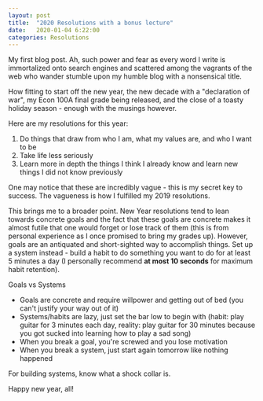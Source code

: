 ```yaml
---
layout: post
title:  "2020 Resolutions with a bonus lecture"
date:   2020-01-04 6:22:00
categories: Resolutions
---
```


My first blog post. Ah, such power and fear as every word I write is immortalized onto search engines and scattered among the vagrants of the web who wander stumble upon my humble blog with a nonsensical title. 

How fitting to start off the new year, the new decade with a "declaration of war", my Econ 100A final grade being released, and the close of a toasty holiday season - enough with the musings however. 

Here are my resolutions for this year:
1. Do things that draw from who I am, what my values are, and who I want to be
2. Take life less seriously
3. Learn more in depth the things I think I already know and learn new things I did not know previously

One may notice that these are incredibly vague - this is my secret key to success. The vagueness is how I fulfilled my 2019 resolutions.

This brings me to a broader point. New Year resolutions tend to lean towards concrete goals and the fact that these goals are concrete makes it almost futile that one would forget or lose track of them (this is from personal experience as I once promised to bring my grades up). However, goals are an antiquated and short-sighted way to accomplish things. Set up a system instead - build a habit to do something you want to do for at least 5 minutes a day (I personally recommend **at most 10 seconds** for maximum habit retention). 

Goals vs Systems
* Goals are concrete and require willpower and getting out of bed (you can't justify your way out of it)
* Systems/habits are lazy, just set the bar low to begin with (habit: play guitar for 3 minutes each day, reality: play guitar for 30 minutes because you got sucked into learning how to play a sad song)
* When you break a goal, you're screwed and you lose motivation
* When you break a system, just start again tomorrow like nothing happened

For building systems, know what a shock collar is. 

Happy new year, all!